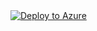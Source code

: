 <a href="https://portal.azure.com/#create/Microsoft.Template/uri/https%3A%2F%2Fraw.githubusercontent.com%2FMicrosoftAzureAaron%2FNET_TrainingLabs%2Frefs%2Fheads%2Fmain%2FHubVNET.json" target="_blank">
  <img src="https://aka.ms/deploytoazurebutton" alt="Deploy to Azure" />
</a>